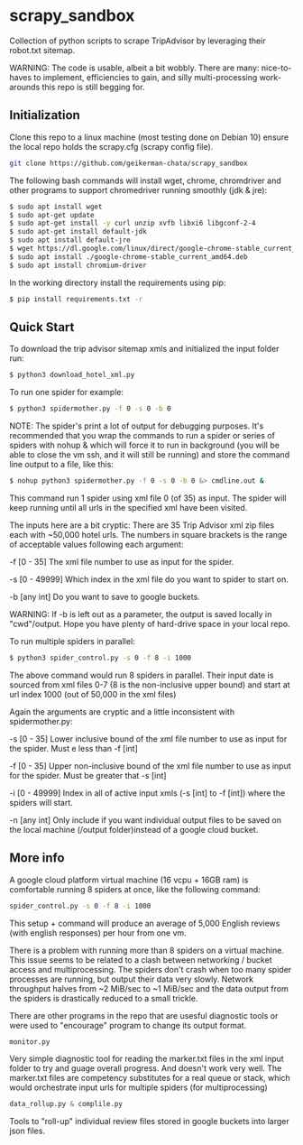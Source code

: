 # scrapy_sandbox

Collection of python scripts to scrape TripAdvisor by leveraging their robot.txt sitemap. 

WARNING: The code is usable, albeit a bit wobbly. There are many: nice-to-haves to implement, efficiencies to gain, and silly multi-processing work-arounds this repo is still begging for.    

## Initialization

Clone this repo to a linux machine (most testing done on Debian 10) ensure the local repo holds the scrapy.cfg (scrapy config file).
```bash 
git clone https://github.com/geikerman-chata/scrapy_sandbox
```

The following bash commands will install wget, chrome, chromdriver and other programs to support chromedriver running smoothly (jdk & jre):
```bash 
$ sudo apt install wget
$ sudo apt-get update
$ sudo apt-get install -y curl unzip xvfb libxi6 libgconf-2-4
$ sudo apt-get install default-jdk 
$ sudo apt install default-jre
$ wget https://dl.google.com/linux/direct/google-chrome-stable_current_amd64.deb
$ sudo apt install ./google-chrome-stable_current_amd64.deb
$ sudo apt install chromium-driver
```

In the working directory install the requirements using pip:
```bash 
$ pip install requirements.txt -r
```

## Quick Start

To download the trip advisor sitemap xmls and initialized the input folder run:
```bash
$ python3 download_hotel_xml.py
```
To run one spider for example:
```bash
$ python3 spidermother.py -f 0 -s 0 -b 0
```

NOTE: The spider's print a lot of output for debugging purposes. It's recommended that you wrap the commands to run a spider or series of spiders with nohup & which will force it to run in background (you will be able to close the vm ssh, and it will still be running) and store the command line output to a file, like this:

```bash
$ nohup python3 spidermother.py -f 0 -s 0 -b 0 &> cmdline.out &
```

This command run 1 spider using xml file 0 (of 35) as input. The spider will keep running until all urls in the specified xml have been visited. 

The inputs here are a bit cryptic: 
There are 35 Trip Advisor xml zip files each with ~50,000 hotel urls.  The numbers in square brackets is the range of acceptable values following each argument:

-f [0 - 35] The xml file number to use as input for the spider. 

-s [0 - 49999] Which index in the xml file do you want to spider to start on.

-b [any int] Do you want to save to google buckets. 

WARNING:
 If -b is left out as a parameter, the output is saved locally in "cwd"/output. 
Hope you have plenty of hard-drive space in your local repo. 

To run multiple spiders in parallel:
```bash
$ python3 spider_control.py -s 0 -f 8 -i 1000
```
The above command would run 8 spiders in parallel. Their input date is sourced from xml files 0-7 (8 is the non-inclusive upper bound) and start at url index 1000 (out of 50,000 in the xml files)

Again the arguments are cryptic and a little inconsistent with spidermother.py:

-s [0 - 35]
Lower inclusive bound of the xml file number to use as input for the spider. Must e less than -f [int]

-f [0 - 35] Upper non-inclusive bound of the xml file number to use as input for the spider. Must be greater that -s [int]

-i [0 - 49999] Index in all of active input xmls (-s [int] to -f [int]) where the spiders will start. 

-n [any int] Only include if you want individual output files to be saved on the local machine (/output folder)instead of a google cloud bucket. 


## More info

A google cloud platform virtual machine (16 vcpu + 16GB ram) is comfortable running 8 spiders at once, like the following command:
```bash 
spider_control.py -s 0 -f 8 -i 1000
``` 
This setup + command will produce an average of 5,000 English reviews (with english responses) per hour from one vm.

There is a problem with running more than 8 spiders on a virtual machine. This issue seems to be related to a clash between networking / bucket access and multiprocessing.
The spiders don't crash when too many spider processes are running, but output their data very slowly. Network throughput halves from ~2 MiB/sec to ~1 MiB/sec and the data output from the spiders is drastically reduced to a small trickle.

There are other programs in the repo that are usesful diagnostic tools or were used to "encourage" program to change its output format. 
```python
monitor.py 
```
Very simple diagnostic tool for reading the marker.txt files in the xml input folder to try and guage overall progress. And doesn't work very well.
The marker.txt files are competency substitutes for a real queue or stack, which would orchestrate input urls for multiple spiders (for multiprocessing)
 ```python            
data_rollup.py & complile.py
```
Tools to "roll-up" individual review files stored in google buckets into larger json files. 



